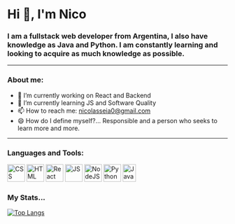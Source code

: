 # Hi 👋, I'm Nico

### I am a fullstack web developer from Argentina, I also have knowledge as Java and Python. I am constantly learning and looking to acquire as much knowledge as possible. 

---

### About me: 




- 🔭 I’m currently working on React and Backend
- 🌱 I’m currently learning JS and Software Quality
- 📫 How to reach me: nicolasseia0@gmail.com
- 😄 How do I define myself?... Responsible and a person who seeks to learn more and more.

---

<div align="left">
  <h3>Languages and Tools:</h3>
  <div>
    <img src="https://upload.wikimedia.org/wikipedia/commons/6/62/CSS3_logo.svg" title="CSS" alt="CSS" width="40" height="40"/>
    <img src="https://upload.wikimedia.org/wikipedia/commons/3/38/HTML5_Badge.svg" title="HTML" alt="HTML" width="40" height="40"/>
    <img src="https://upload.wikimedia.org/wikipedia/commons/a/a7/React-icon.svg" title="React" alt="React" width="40" height="40"/>
    <img src="https://upload.wikimedia.org/wikipedia/commons/9/99/Unofficial_JavaScript_logo_2.svg" title="JS" alt="JS" width="40" height="40"/>
    <img src="https://upload.wikimedia.org/wikipedia/commons/d/d9/Node.js_logo.svg" title="NodeJS" alt="NodeJS" width="40" height="40"/>
    <img src="https://upload.wikimedia.org/wikipedia/commons/c/c3/Python-logo-notext.svg" title="Python" alt="Python" width="40" height="40"/>
    <img src="https://upload.wikimedia.org/wikipedia/de/e/e1/Java-Logo.svg" title="Java" alt="Java" width="30" height="40"/>
  </div>
</div>

### My Stats...

[![Top Langs](https://github-readme-stats.vercel.app/api/top-langs/?username=anuraghazra&layout=donut)](https://github.com/anuraghazra/github-readme-stats)

